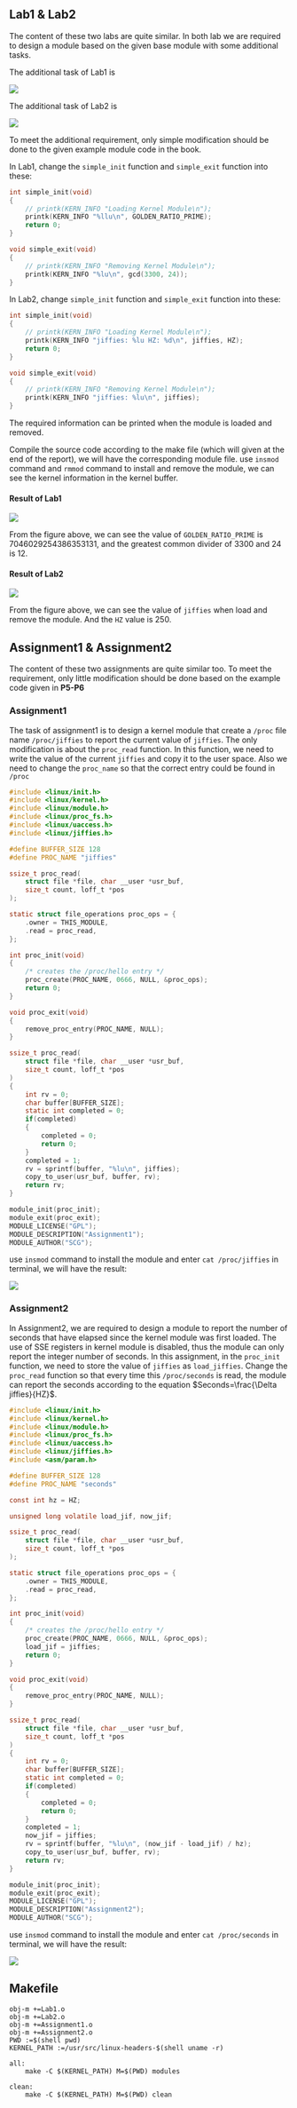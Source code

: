 ## Lab1 & Lab2

The content of these two labs are quite similar. In both lab we are required to design a module based on the given base module with some additional tasks. 

The additional task of Lab1 is 

<img src='./Lab1-1.png'>

The additional task of Lab2 is

<img src = './Lab2-1.png'>

To meet the additional requirement, only simple modification should be done to the given example module code in the book.

In Lab1, change the  `simple_init`  function and `simple_exit` function into these:

```C
int simple_init(void)
{
	// printk(KERN_INFO "Loading Kernel Module\n");
	printk(KERN_INFO "%llu\n", GOLDEN_RATIO_PRIME);
	return 0;
}

void simple_exit(void)
{
	// printk(KERN_INFO "Removing Kernel Module\n");
	printk(KERN_INFO "%lu\n", gcd(3300, 24));
}
```

In Lab2, change `simple_init` function and `simple_exit`  function into these:

```C
int simple_init(void)
{
	// printk(KERN_INFO "Loading Kernel Module\n");
	printk(KERN_INFO "jiffies: %lu HZ: %d\n", jiffies, HZ);
	return 0;
}

void simple_exit(void)
{
	// printk(KERN_INFO "Removing Kernel Module\n");
	printk(KERN_INFO "jiffies: %lu\n", jiffies);
}
```

The required information can be printed when the module is loaded and removed.

Compile the source code according to the make file (which will given at the end of the report), we will have the corresponding module file. use `insmod` command and `rmmod` command to install and remove the module, we can see the kernel information in the kernel buffer. 

#### Result of Lab1

<img src='./Lab1-result.png'>

From the figure above, we can see the value of `GOLDEN_RATIO_PRIME` is 7046029254386353131, and the greatest common divider of 3300 and 24 is 12.

#### Result of Lab2

<img src='Lab2-result.png'>

From the figure above, we can see the value of `jiffies` when load and remove the module. And the `HZ` value is 250.

## Assignment1 & Assignment2

The content of these two assignments are quite similar too. To meet the requirement, only little modification should be done based on the example code given in **P5-P6** 

### Assignment1

The task of assignment1 is to design a kernel module that create a `/proc`  file name `/proc/jiffies` to report the current value of `jiffies`.  The only modification is about the `proc_read` function. In this function, we need to write the value of the current `jiffies` and copy it to the user space. Also we need to change the `proc_name` so that the correct entry could be found in `/proc`

```C
#include <linux/init.h>
#include <linux/kernel.h>
#include <linux/module.h>
#include <linux/proc_fs.h>
#include <linux/uaccess.h>
#include <linux/jiffies.h>

#define BUFFER_SIZE 128
#define PROC_NAME "jiffies"

ssize_t proc_read(
	struct file *file, char __user *usr_buf,
	size_t count, loff_t *pos
);

static struct file_operations proc_ops = {
	.owner = THIS_MODULE,
	.read = proc_read,
};

int proc_init(void)
{
	/* creates the /proc/hello entry */
	proc_create(PROC_NAME, 0666, NULL, &proc_ops);
	return 0;
}

void proc_exit(void)
{
	remove_proc_entry(PROC_NAME, NULL);
}

ssize_t proc_read(
	struct file *file, char __user *usr_buf,
	size_t count, loff_t *pos
)
{
	int rv = 0;
	char buffer[BUFFER_SIZE];
	static int completed = 0;
	if(completed)
	{
		completed = 0;
		return 0;
	}
	completed = 1;
	rv = sprintf(buffer, "%lu\n", jiffies);
	copy_to_user(usr_buf, buffer, rv);
	return rv;
}

module_init(proc_init);
module_exit(proc_exit);
MODULE_LICENSE("GPL");
MODULE_DESCRIPTION("Assignment1");
MODULE_AUTHOR("SCG");
```

use `insmod` command to install the module and enter `cat /proc/jiffies` in terminal, we will have the result:

<img src='A1-result.png'>

### Assignment2

In Assignment2, we are required to design a module to report the number of seconds that have elapsed since the kernel module was first loaded.   The use of SSE registers in kernel module is disabled, thus the module can only report the integer number of seconds. In this assignment, in the `proc_init` function, we need to store the value of `jiffies` as `load_jiffies`. Change the `proc_read` function so that every time this `/proc/seconds` is read, the module can report the seconds according to the equation $Seconds=\frac{\Delta jiffies}{HZ}$. 

```C
#include <linux/init.h>
#include <linux/kernel.h>
#include <linux/module.h>
#include <linux/proc_fs.h>
#include <linux/uaccess.h>
#include <linux/jiffies.h>
#include <asm/param.h>

#define BUFFER_SIZE 128
#define PROC_NAME "seconds"

const int hz = HZ;

unsigned long volatile load_jif, now_jif;

ssize_t proc_read(
	struct file *file, char __user *usr_buf,
	size_t count, loff_t *pos
);

static struct file_operations proc_ops = {
	.owner = THIS_MODULE,
	.read = proc_read,
};

int proc_init(void)
{
	/* creates the /proc/hello entry */
	proc_create(PROC_NAME, 0666, NULL, &proc_ops);
	load_jif = jiffies;
	return 0;
}

void proc_exit(void)
{
	remove_proc_entry(PROC_NAME, NULL);
}

ssize_t proc_read(
	struct file *file, char __user *usr_buf,
	size_t count, loff_t *pos
)
{
	int rv = 0;	
	char buffer[BUFFER_SIZE];
	static int completed = 0;
	if(completed)
	{
		completed = 0;
		return 0;
	}
	completed = 1;
	now_jif = jiffies;
	rv = sprintf(buffer, "%lu\n", (now_jif - load_jif) / hz);
	copy_to_user(usr_buf, buffer, rv);
	return rv;
}

module_init(proc_init);
module_exit(proc_exit);
MODULE_LICENSE("GPL");
MODULE_DESCRIPTION("Assignment2");
MODULE_AUTHOR("SCG");
```

use `insmod` command to install the module and enter `cat /proc/seconds` in terminal, we will have the result:

<img src='./A2-result.png'>

## Makefile

```shell
obj-m +=Lab1.o
obj-m +=Lab2.o
obj-m +=Assignment1.o
obj-m +=Assignment2.o
PWD :=$(shell pwd)
KERNEL_PATH :=/usr/src/linux-headers-$(shell uname -r)

all:
	make -C $(KERNEL_PATH) M=$(PWD) modules

clean:
	make -C $(KERNEL_PATH) M=$(PWD) clean
```

